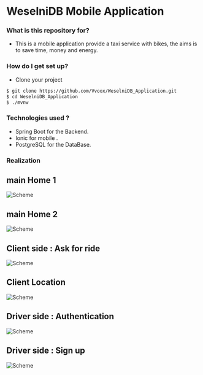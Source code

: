 # WeselniDB Mobile Application


### What is this repository for? ###

* This is a mobile application provide a taxi service with bikes, the aims is to save time, money and energy.

### How do I get set up? ###

* Clone your project 
```sh
$ git clone https://github.com/Vvoox/WeselniDB_Application.git
$ cd WeselniDB_Application
$ ./mvnw
```

### Technologies used ? ###

* Spring Boot for the Backend.
* Ionic for mobile .
* PostgreSQL for the DataBase.


### Realization ###

## main Home 1 ##

![Scheme](images/home.jpg)

## main Home 2 ##

![Scheme](images/home1.jpg)

## Client side : Ask for ride ##

![Scheme](images/askforride.jpg)

## Client Location ##

![Scheme](images/client.jpg)

## Driver side : Authentication ##

![Scheme](images/authdriver.jpg)

## Driver side : Sign up ##

![Scheme](images/signupdriver.jpg)
